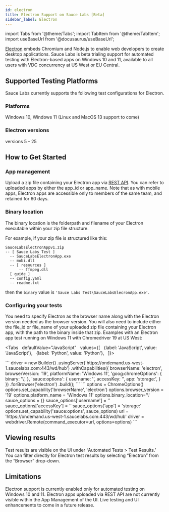 ```yaml
---
id: electron
title: Electron Support on Sauce Labs [Beta]
sidebar_label: Electron
---
```


import Tabs from '@theme/Tabs';
import TabItem from '@theme/TabItem';
import useBaseUrl from '@docusaurus/useBaseUrl';

[Electron](https://electronjs.org/) embeds Chromium and Node.js to enable web developers to create desktop applications. Sauce Labs is beta trialing support for automated testing with Electron-based apps on Windows 10 and 11, available to all users with VDC concurrency at US West or EU Central.

## Supported Testing Platforms

Sauce Labs currently supports the following test configurations for Electron.
### Platforms
Windows 10, Windows 11 (Linux and MacOS 13 support to come)
### Electron versions
versions 5 - 25

## How to Get Started

### App management

Upload a zip file containing your Electron app via [REST API](/mobile-apps/app-storage/#uploading-apps-via-rest-api). You can refer to uploaded apps by either the app_id or app_name. Note that as with mobile apps, Electron apps are accessible only to members of the same team, and retained for 60 days.

### Binary location

The binary location is the folderpath and filename of your Electron executable within your zip file structure.

For example, if your zip file is structured like this:
```
SauceLabsElectronAppv1.zip
-- [ Sauce Labs Test ]
  -- SauceLabsElectronApp.exe
  -- mobi.dll
  -- [ resources ]
      -- ffmpeg.dll  
  [ guide ]
  -- config.yaml
  -- readme.txt
```

then the `binary` value is `'Sauce Labs Test\SauceLabsElecronApp.exe'`.

### Configuring your tests

You need to specify Electron as the browser name along with the Electron version needed as the browser version. You will also need to include either the file_id or file_name of your uploaded zip file containing your Electron app, with the path to the binary inside that zip.
Examples with an Electron app test running on Windows 11 with Chromedriver 19 at US West:

<Tabs
  defaultValue="JavaScript"
  values={[
  {label: 'JavaScript', value: 'JavaScript'},
  {label: 'Python', value: 'Python'},
  ]}>
  
<TabItem value="Javascript">
```
driver = new Builder()
        .usingServer('https://ondemand.us-west-1.saucelabs.com:443/wd/hub')
        .withCapabilities({
            browserName: 'electron',
            browserVersion: '19',
            platformName: 'Windows 11',
            'goog:chromeOptions': {
                binary: '<app_folder_name>\<app_file_name.exe>',
            },
            'sauce:options': {
                username: '<username>’,
                accessKey: ‘<accesskey>',
                app: 'storage:<file_id>',
            }
        })
        .forBrowser('electron')
        .build();
```
</TabItem>

<TabItem value="Python">
```
options = ChromeOptions()
options.set_capability('browserName', 'electron')
options.browser_version = '19'
options.platform_name = 'Windows 11'
options.binary_location='<app_folder_name>\<app_file_name.exe>'
sauce_options = {}
sauce_options['username'] = ‘<username>’
sauce_options['accessKey'] = ‘<accesskey>’
sauce_options['app'] = 'storage:<file_id>'
options.set_capability('sauce:options', sauce_options)
url = 'https://ondemand.us-west-1.saucelabs.com:443/wd/hub'
driver = webdriver.Remote(command_executor=url, options=options)
```
</TabItem>
</Tabs>
  
## Viewing results

Test results are visible on the UI under “Automated Tests > Test Results.’ You can filter directly for Electron test results by selecting “Electron” from the “Browser” drop-down.

## Limitations

Electron support is currently enabled only for automated testing on Windows 10 and 11. Electron apps uploaded via REST API are not currently visible within the App Management of the UI. Live testing and UI enhancements to come in a future release.
